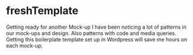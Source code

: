 # freshTemplate
Getting ready for another Mock-up
I have been noticing a lot of patterns in our mock-ups and design. Also patterns with code and media queries. Getting this boilerplate template set up in Wordpress will save me hours on each mock-up;
